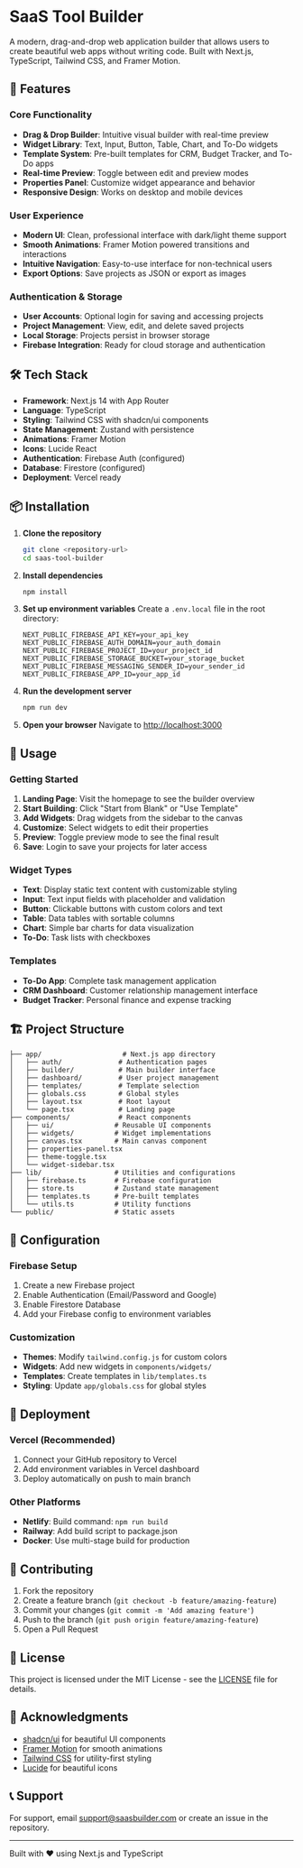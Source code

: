 # SaaS Tool Builder

A modern, drag-and-drop web application builder that allows users to create beautiful web apps without writing code. Built with Next.js, TypeScript, Tailwind CSS, and Framer Motion.

## 🚀 Features

### Core Functionality
- **Drag & Drop Builder**: Intuitive visual builder with real-time preview
- **Widget Library**: Text, Input, Button, Table, Chart, and To-Do widgets
- **Template System**: Pre-built templates for CRM, Budget Tracker, and To-Do apps
- **Real-time Preview**: Toggle between edit and preview modes
- **Properties Panel**: Customize widget appearance and behavior
- **Responsive Design**: Works on desktop and mobile devices

### User Experience
- **Modern UI**: Clean, professional interface with dark/light theme support
- **Smooth Animations**: Framer Motion powered transitions and interactions
- **Intuitive Navigation**: Easy-to-use interface for non-technical users
- **Export Options**: Save projects as JSON or export as images

### Authentication & Storage
- **User Accounts**: Optional login for saving and accessing projects
- **Project Management**: View, edit, and delete saved projects
- **Local Storage**: Projects persist in browser storage
- **Firebase Integration**: Ready for cloud storage and authentication

## 🛠️ Tech Stack

- **Framework**: Next.js 14 with App Router
- **Language**: TypeScript
- **Styling**: Tailwind CSS with shadcn/ui components
- **State Management**: Zustand with persistence
- **Animations**: Framer Motion
- **Icons**: Lucide React
- **Authentication**: Firebase Auth (configured)
- **Database**: Firestore (configured)
- **Deployment**: Vercel ready

## 📦 Installation

1. **Clone the repository**
   ```bash
   git clone <repository-url>
   cd saas-tool-builder
   ```

2. **Install dependencies**
   ```bash
   npm install
   ```

3. **Set up environment variables**
   Create a `.env.local` file in the root directory:
   ```env
   NEXT_PUBLIC_FIREBASE_API_KEY=your_api_key
   NEXT_PUBLIC_FIREBASE_AUTH_DOMAIN=your_auth_domain
   NEXT_PUBLIC_FIREBASE_PROJECT_ID=your_project_id
   NEXT_PUBLIC_FIREBASE_STORAGE_BUCKET=your_storage_bucket
   NEXT_PUBLIC_FIREBASE_MESSAGING_SENDER_ID=your_sender_id
   NEXT_PUBLIC_FIREBASE_APP_ID=your_app_id
   ```

4. **Run the development server**
   ```bash
   npm run dev
   ```

5. **Open your browser**
   Navigate to [http://localhost:3000](http://localhost:3000)

## 🎯 Usage

### Getting Started
1. **Landing Page**: Visit the homepage to see the builder overview
2. **Start Building**: Click "Start from Blank" or "Use Template"
3. **Add Widgets**: Drag widgets from the sidebar to the canvas
4. **Customize**: Select widgets to edit their properties
5. **Preview**: Toggle preview mode to see the final result
6. **Save**: Login to save your projects for later access

### Widget Types
- **Text**: Display static text content with customizable styling
- **Input**: Text input fields with placeholder and validation
- **Button**: Clickable buttons with custom colors and text
- **Table**: Data tables with sortable columns
- **Chart**: Simple bar charts for data visualization
- **To-Do**: Task lists with checkboxes

### Templates
- **To-Do App**: Complete task management application
- **CRM Dashboard**: Customer relationship management interface
- **Budget Tracker**: Personal finance and expense tracking

## 🏗️ Project Structure

```
├── app/                    # Next.js app directory
│   ├── auth/              # Authentication pages
│   ├── builder/           # Main builder interface
│   ├── dashboard/         # User project management
│   ├── templates/         # Template selection
│   ├── globals.css        # Global styles
│   ├── layout.tsx         # Root layout
│   └── page.tsx           # Landing page
├── components/            # React components
│   ├── ui/               # Reusable UI components
│   ├── widgets/          # Widget implementations
│   ├── canvas.tsx        # Main canvas component
│   ├── properties-panel.tsx
│   ├── theme-toggle.tsx
│   └── widget-sidebar.tsx
├── lib/                  # Utilities and configurations
│   ├── firebase.ts       # Firebase configuration
│   ├── store.ts          # Zustand state management
│   ├── templates.ts      # Pre-built templates
│   └── utils.ts          # Utility functions
└── public/               # Static assets
```

## 🔧 Configuration

### Firebase Setup
1. Create a new Firebase project
2. Enable Authentication (Email/Password and Google)
3. Enable Firestore Database
4. Add your Firebase config to environment variables

### Customization
- **Themes**: Modify `tailwind.config.js` for custom colors
- **Widgets**: Add new widgets in `components/widgets/`
- **Templates**: Create templates in `lib/templates.ts`
- **Styling**: Update `app/globals.css` for global styles

## 🚀 Deployment

### Vercel (Recommended)
1. Connect your GitHub repository to Vercel
2. Add environment variables in Vercel dashboard
3. Deploy automatically on push to main branch

### Other Platforms
- **Netlify**: Build command: `npm run build`
- **Railway**: Add build script to package.json
- **Docker**: Use multi-stage build for production

## 🤝 Contributing

1. Fork the repository
2. Create a feature branch (`git checkout -b feature/amazing-feature`)
3. Commit your changes (`git commit -m 'Add amazing feature'`)
4. Push to the branch (`git push origin feature/amazing-feature`)
5. Open a Pull Request

## 📝 License

This project is licensed under the MIT License - see the [LICENSE](LICENSE) file for details.

## 🙏 Acknowledgments

- [shadcn/ui](https://ui.shadcn.com/) for beautiful UI components
- [Framer Motion](https://www.framer.com/motion/) for smooth animations
- [Tailwind CSS](https://tailwindcss.com/) for utility-first styling
- [Lucide](https://lucide.dev/) for beautiful icons

## 📞 Support

For support, email support@saasbuilder.com or create an issue in the repository.

---

Built with ❤️ using Next.js and TypeScript 